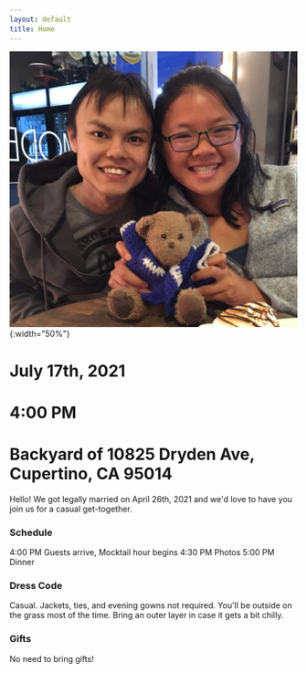 ```yaml
---
layout: default
title: Home
---
```

![Jean and JJ](images/about_us.jpg){:width="50%"}

# July 17th, 2021
# 4:00 PM
# Backyard of 10825 Dryden Ave, Cupertino, CA 95014

Hello! We got legally married on April 26th, 2021 and we'd love to have you join us for a casual get-together.

### Schedule

4:00 PM Guests arrive, Mocktail hour begins
4:30 PM Photos
5:00 PM Dinner


### Dress Code
Casual. Jackets, ties, and evening gowns not required.
You'll be outside on the grass most of the time.
Bring an outer layer in case it gets a bit chilly.

### Gifts
No need to bring gifts!
